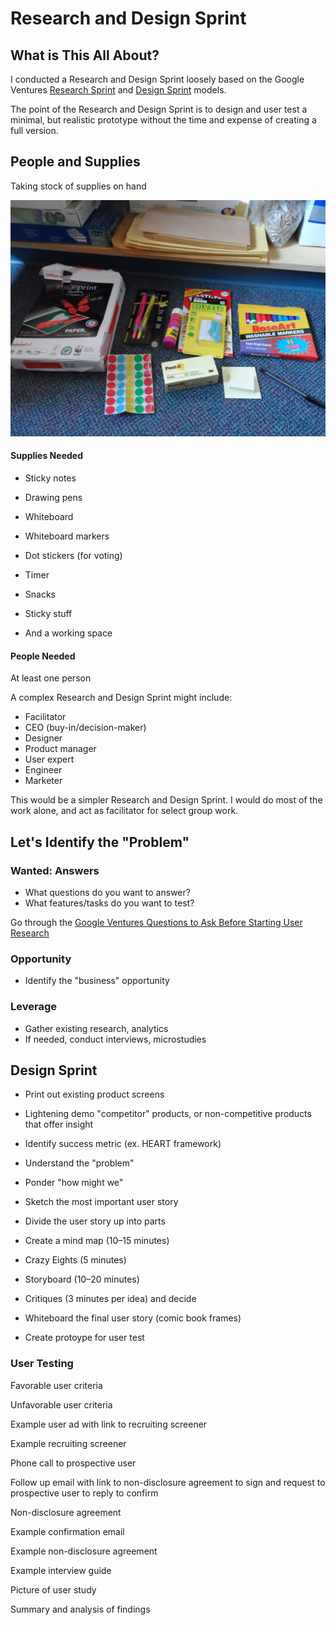 # Research and Design Sprint

## What is This All About?
I conducted a Research and Design Sprint loosely based on the Google Ventures [Research Sprint](http://www.gv.com/lib/the-gv-research-sprint-a-4-day-process-for-answering-important-startup-questions) and [Design Sprint](http://www.gv.com/sprint) models. 

The point of the Research and Design Sprint is to design and user test a minimal, but realistic prototype without the time and expense of creating a full version. 

## People and Supplies
Taking stock of supplies on hand

![](design-sprint/supply-cabinet.jpg)

#### Supplies Needed
* Sticky notes 
* Drawing pens 
* Whiteboard
* Whiteboard markers
* Dot stickers (for voting)
* Timer 
* Snacks 
* Sticky stuff

* And a working space

#### People Needed

At least one person

A complex Research and Design Sprint might include: 
* Facilitator
* CEO (buy-in/decision-maker)
* Designer
* Product manager
* User expert 
* Engineer
* Marketer

This would be a simpler Research and Design Sprint. I would do most of the work alone, and act as facilitator for select group work. 

## Let's Identify the "Problem"

### Wanted: Answers

* What questions do you want to answer?
* What features/tasks do you want to test?

Go through the [Google Ventures Questions to Ask Before Starting User Research](http://www.gv.com/lib/questions-to-ask-before-starting-user-research) 

### Opportunity

* Identify the "business" opportunity

### Leverage

* Gather existing research, analytics
* If needed, conduct interviews, microstudies

## Design Sprint

* Print out existing product screens
* Lightening demo "competitor" products, or non-competitive products that offer insight
* Identify success metric (ex. HEART framework)

* Understand the "problem"
* Ponder "how might we"
* Sketch the most important user story
* Divide the user story up into parts
* Create a mind map (10–15 minutes)
* Crazy Eights (5 minutes)
* Storyboard (10–20 minutes)
* Critiques (3 minutes per idea) and decide
* Whiteboard the final user story (comic book frames)
* Create protoype for user test

### User Testing

Favorable user criteria 

Unfavorable user criteria

Example user ad with link to recruiting screener

Example recruiting screener

Phone call to prospective user

Follow up email with link to non-disclosure agreement to sign and request to prospective user to reply to confirm

Non-disclosure agreement

Example confirmation email

Example non-disclosure agreement

Example interview guide

Picture of user study

Summary and analysis of findings





